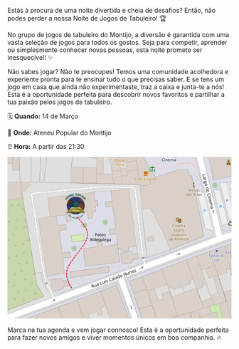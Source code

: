 Estás à procura de uma noite divertida e cheia de desafios? Então, não podes perder a nossa Noite de Jogos de Tabuleiro! 🏆

No grupo de jogos de tabuleiro do Montijo, a diversão é garantida com uma vasta seleção de jogos para todos os gostos. Seja para competir, aprender ou simplesmente conhecer novas pessoas, esta noite promete ser inesquecível! ✨

Não sabes jogar? Não te preocupes! Temos uma comunidade acolhedora e experiente pronta para te ensinar tudo o que precisas saber. E se tens um jogo em casa que ainda não experimentaste, traz a caixa e junta-te a nós! Esta é a oportunidade perfeita para descobrir novos favoritos e partilhar a tua paixão pelos jogos de tabuleiro.

🗓 **Quando:** 14 de Março

📍 **Onde:** Ateneu Popular do Montijo

⏰ **Hora:** A partir das 21:30

![image.png](images/ateneu.png)

Marca na tua agenda e vem jogar connosco! Esta é a oportunidade perfeita para fazer novos amigos e viver momentos únicos em boa companhia. 🔥